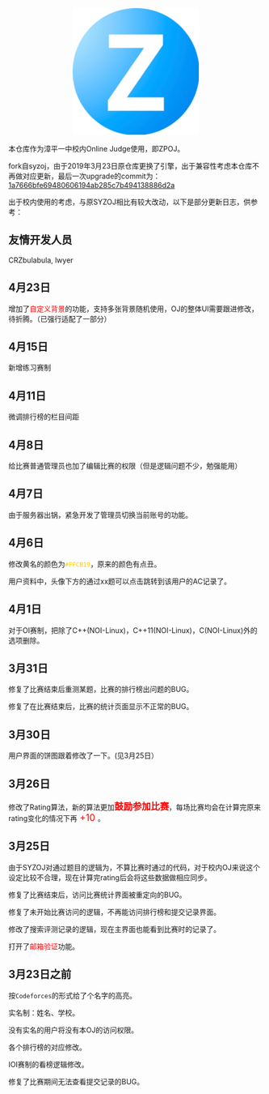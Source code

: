 <p align="center"><img src="static/logo.png" width="250"></p>

本仓库作为漳平一中校内Online Judge使用，即ZPOJ。

fork自syzoj，由于2019年3月23日原仓库更换了引擎，出于兼容性考虑本仓库不再做对应更新，最后一次upgrade的commit为：[1a7666bfe69480606194ab285c7b494138886d2a](https://github.com/syzoj/syzoj/commit/1a7666bfe69480606194ab285c7b494138886d2a)

出于校内使用的考虑，与原SYZOJ相比有较大改动，以下是部分更新日志，供参考：

## 友情开发人员
CRZbulabula, lwyer

## 4月23日

增加了<font color="red">自定义背景</font>的功能，支持多张背景随机使用，OJ的整体UI需要跟进修改，待折腾。（已强行适配了一部分）

## 4月15日

新增练习赛制

## 4月11日

微调排行榜的栏目间距

## 4月8日

给比赛普通管理员也加了编辑比赛的权限（但是逻辑问题不少，勉强能用）

## 4月7日

由于服务器出锅，紧急开发了管理员切换当前账号的功能。

## 4月6日

修改黄名的颜色为<font color = "#FFCB19">`#FFCB19`</font>，原来的颜色有点丑。

用户资料中，头像下方的通过xx题可以点击跳转到该用户的AC记录了。

## 4月1日

对于OI赛制，把除了C++(NOI-Linux)，C++11(NOI-Linux)，C(NOI-Linux)外的选项删除。

## 3月31日

修复了比赛结束后重测某题，比赛的排行榜出问题的BUG。

修复了在比赛结束后，比赛的统计页面显示不正常的BUG。

## 3月30日

用户界面的饼图跟着修改了一下。(见3月25日）

## 3月26日

修改了Rating算法，新的算法更加<strong><font color="red" size=4>鼓励参加比赛</strong></font>，每场比赛均会在计算完原来rating变化的情况下再<font color="red" size=4> $+10$ </font>。

## 3月25日

由于SYZOJ对通过题目的逻辑为，不算比赛时通过的代码，对于校内OJ来说这个设定比较不合理，现在计算完rating后会将这些数据做相应同步。

修复了比赛结束后，访问比赛统计界面被重定向的BUG。

修复了未开始比赛访问的逻辑，不再能访问排行榜和提交记录界面。

修改了搜索评测记录的逻辑，现在主界面也能看到比赛时的记录了。

打开了<font color="red">邮箱验证</font>功能。

## 3月23日之前

按`Codeforces`的形式给了个名字的高亮。

实名制：姓名、学校。

没有实名的用户将没有本OJ的访问权限。

各个排行榜的对应修改。

IOI赛制的看榜逻辑修改。

修复了比赛期间无法查看提交记录的BUG。